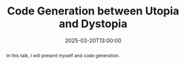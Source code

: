 ---
date: 2025-03-20T13:00:00
title: "Code Generation between Utopia and Dystopia"
abstract: >
  In this talk, I will present myself and code generation.

event: DiverSE Coffee
location: Rennes, France
speaker: Théo Matricon
---
